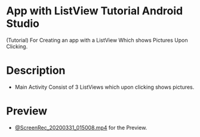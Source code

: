 # App with ListView Tutorial Android Studio
 (Tutorial) For Creating an app with a ListView Which shows Pictures Upon Clicking.
 # Description
 - Main Activity Consist of 3 ListViews which upon clicking shows pictures.
 # Preview
 - [@ScreenRec_20200331_015008.mp4](https://github.com/arshanwar/ListView-App-Tutorial-using-Android-Studio/blob/master/ScreenRec_20200331_015008.mp4) for the Preview.

